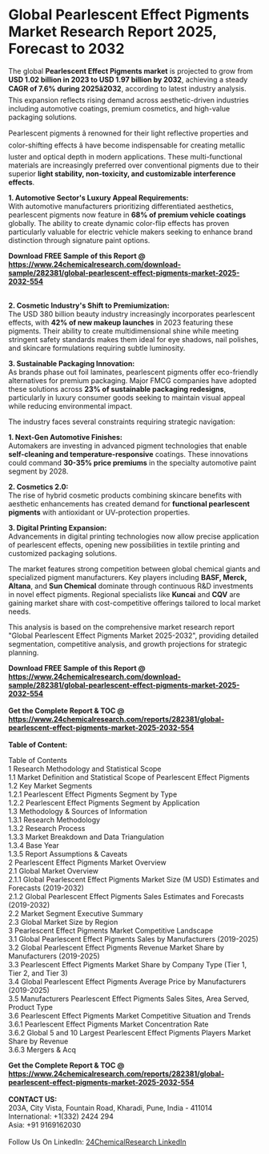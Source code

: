<h1>Global Pearlescent Effect Pigments Market Research Report 2025, Forecast to 2032</h1><p>The global <strong>Pearlescent Effect Pigments market</strong> is projected to grow from <strong>USD 1.02 billion in 2023 to USD 1.97 billion by 2032</strong>, achieving a steady <strong>CAGR of 7.6% during 2025â2032</strong>, according to latest industry analysis. This expansion reflects rising demand across aesthetic-driven industries including automotive coatings, premium cosmetics, and high-value packaging solutions.</p><p>Pearlescent pigments â renowned for their light reflective properties and color-shifting effects â have become indispensable for creating metallic luster and optical depth in modern applications. These multi-functional materials are increasingly preferred over conventional pigments due to their superior <strong>light stability, non-toxicity, and customizable interference effects</strong>.</p><p><strong>1. Automotive Sector's Luxury Appeal Requirements:</strong><br>
With automotive manufacturers prioritizing differentiated aesthetics, pearlescent pigments now feature in <strong>68% of premium vehicle coatings</strong> globally. The ability to create dynamic color-flip effects has proven particularly valuable for electric vehicle makers seeking to enhance brand distinction through signature paint options.</p><div><b>Download FREE Sample of this Report @ 
            <a href="https://www.24chemicalresearch.com/download-sample/282381/global-pearlescent-effect-pigments-market-2025-2032-554">
            https://www.24chemicalresearch.com/download-sample/282381/global-pearlescent-effect-pigments-market-2025-2032-554</a></b></div><br><p><strong>2. Cosmetic Industry's Shift to Premiumization:</strong><br>
The USD 380 billion beauty industry increasingly incorporates pearlescent effects, with <strong>42% of new makeup launches</strong> in 2023 featuring these pigments. Their ability to create multidimensional shine while meeting stringent safety standards makes them ideal for eye shadows, nail polishes, and skincare formulations requiring subtle luminosity.</p><p><strong>3. Sustainable Packaging Innovation:</strong><br>
As brands phase out foil laminates, pearlescent pigments offer eco-friendly alternatives for premium packaging. Major FMCG companies have adopted these solutions across <strong>23% of sustainable packaging redesigns</strong>, particularly in luxury consumer goods seeking to maintain visual appeal while reducing environmental impact.</p><p>The industry faces several constraints requiring strategic navigation:</p><p><strong>1. Next-Gen Automotive Finishes:</strong><br>
Automakers are investing in advanced pigment technologies that enable <strong>self-cleaning and temperature-responsive</strong> coatings. These innovations could command <strong>30-35% price premiums</strong> in the specialty automotive paint segment by 2028.</p><p><strong>2. Cosmetics 2.0:</strong><br>
The rise of hybrid cosmetic products combining skincare benefits with aesthetic enhancements has created demand for <strong>functional pearlescent pigments</strong> with antioxidant or UV-protection properties.</p><p><strong>3. Digital Printing Expansion:</strong><br>
Advancements in digital printing technologies now allow precise application of pearlescent effects, opening new possibilities in textile printing and customized packaging solutions.</p><p>The market features strong competition between global chemical giants and specialized pigment manufacturers. Key players including <strong>BASF, Merck, Altana</strong>, and <strong>Sun Chemical</strong> dominate through continuous R&amp;D investments in novel effect pigments. Regional specialists like <strong>Kuncai</strong> and <strong>CQV</strong> are gaining market share with cost-competitive offerings tailored to local market needs.</p><p>This analysis is based on the comprehensive market research report "Global Pearlescent Effect Pigments Market 2025-2032", providing detailed segmentation, competitive analysis, and growth projections for strategic planning.</p><div><b>Download FREE Sample of this Report @ 
            <a href="https://www.24chemicalresearch.com/download-sample/282381/global-pearlescent-effect-pigments-market-2025-2032-554">
            https://www.24chemicalresearch.com/download-sample/282381/global-pearlescent-effect-pigments-market-2025-2032-554</a></b></div><br><div><b>Get the Complete Report & TOC @ 
            <a href="https://www.24chemicalresearch.com/reports/282381/global-pearlescent-effect-pigments-market-2025-2032-554">
            https://www.24chemicalresearch.com/reports/282381/global-pearlescent-effect-pigments-market-2025-2032-554</a></b></div><br>
            <b>Table of Content:</b><p>Table of Contents<br />
1 Research Methodology and Statistical Scope<br />
1.1 Market Definition and Statistical Scope of Pearlescent Effect Pigments<br />
1.2 Key Market Segments<br />
1.2.1 Pearlescent Effect Pigments Segment by Type<br />
1.2.2 Pearlescent Effect Pigments Segment by Application<br />
1.3 Methodology & Sources of Information<br />
1.3.1 Research Methodology<br />
1.3.2 Research Process<br />
1.3.3 Market Breakdown and Data Triangulation<br />
1.3.4 Base Year<br />
1.3.5 Report Assumptions & Caveats<br />
2 Pearlescent Effect Pigments Market Overview<br />
2.1 Global Market Overview<br />
2.1.1 Global Pearlescent Effect Pigments Market Size (M USD) Estimates and Forecasts (2019-2032)<br />
2.1.2 Global Pearlescent Effect Pigments Sales Estimates and Forecasts (2019-2032)<br />
2.2 Market Segment Executive Summary<br />
2.3 Global Market Size by Region<br />
3 Pearlescent Effect Pigments Market Competitive Landscape<br />
3.1 Global Pearlescent Effect Pigments Sales by Manufacturers (2019-2025)<br />
3.2 Global Pearlescent Effect Pigments Revenue Market Share by Manufacturers (2019-2025)<br />
3.3 Pearlescent Effect Pigments Market Share by Company Type (Tier 1, Tier 2, and Tier 3)<br />
3.4 Global Pearlescent Effect Pigments Average Price by Manufacturers (2019-2025)<br />
3.5 Manufacturers Pearlescent Effect Pigments Sales Sites, Area Served, Product Type<br />
3.6 Pearlescent Effect Pigments Market Competitive Situation and Trends<br />
3.6.1 Pearlescent Effect Pigments Market Concentration Rate<br />
3.6.2 Global 5 and 10 Largest Pearlescent Effect Pigments Players Market Share by Revenue<br />
3.6.3 Mergers & Acq</p><div><b>Get the Complete Report & TOC @ 
            <a href="https://www.24chemicalresearch.com/reports/282381/global-pearlescent-effect-pigments-market-2025-2032-554">
            https://www.24chemicalresearch.com/reports/282381/global-pearlescent-effect-pigments-market-2025-2032-554</a></b></div><br><b>CONTACT US:</b><br>
            203A, City Vista, Fountain Road, Kharadi, Pune, India - 411014<br>
            International: +1(332) 2424 294<br>
            Asia: +91 9169162030 <br><br>
            Follow Us On LinkedIn: <a href="https://www.linkedin.com/company/24chemicalresearch/">24ChemicalResearch LinkedIn</a>